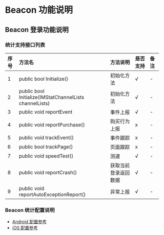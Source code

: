 # Beacon 功能说明

## Beacon 登录功能说明

### 统计支持接口列表

| 序号 | 方法名 | 方法说明 | 是否支持 | 备注 |
| :--- | :--- | :--- | :--- | :--- |
| 1 | public bool Initialize\(\) | 初始化方法 | √ | - |
| 2 | public bool Initialize\(IMStatChannelLists channelLists\) | 初始化方法 | √ | - |
| 3 | public void reportEvent | 事件上报 | √ | - |
| 4 | public void reportPurchase\(\) | 购买行为上报 | x | - |
| 5 | public void trackEvent\(\) | 事件跟踪 | x | - |
| 6 | public bool trackPage\(\) | 页面跟踪 | x | - |
| 7 | public void speedTest\(\) | 测速 | √ | - |
| 8 | public void reportCrash\(\) | 获取当前登录返回数据 | √ | - |
| 9 | public void reportAutoExceptionReport\(\) | 异常上报 | √ | - |

### Beacon 统计配置说明

+ [Android 配置参考](../../../Channel/Beacon/android.md) 
+ [iOS 配置参考](../../../Channel/Beacon/android.md)



